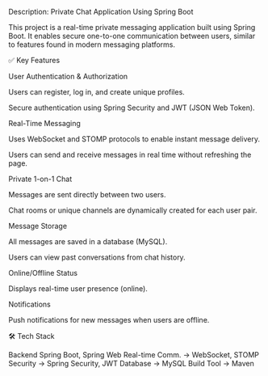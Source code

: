 Description: Private Chat Application Using Spring Boot

This project is a real-time private messaging application built using Spring Boot. It enables secure one-to-one communication between users, similar to features found in modern messaging platforms.

✅ Key Features

User Authentication & Authorization

Users can register, log in, and create unique profiles.

Secure authentication using Spring Security and JWT (JSON Web Token).

Real-Time Messaging

Uses WebSocket and STOMP protocols to enable instant message delivery.

Users can send and receive messages in real time without refreshing the page.

Private 1-on-1 Chat

Messages are sent directly between two users.

Chat rooms or unique channels are dynamically created for each user pair.

Message Storage

All messages are saved in a database (MySQL).

Users can view past conversations from chat history.

Online/Offline Status

Displays real-time user presence (online).

Notifications

Push notifications for new messages when users are offline.

🛠 Tech Stack

Backend	Spring Boot, Spring Web
Real-time Comm. -> WebSocket, STOMP
Security ->	Spring Security, JWT
Database -> MySQL
Build Tool -> Maven
